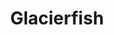 ---
templateKey: blog-post
featuredpost: false
featuredimage: /assets/Glacierfish.png
title: Glacierfish
description: Fish~Legendary
testfield: 1550
---